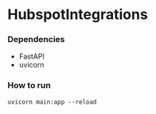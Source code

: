 # HubspotIntegrations


### Dependencies
- FastAPI
- uvicorn

### How to run
```
uvicorn main:app --reload
```
